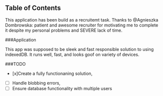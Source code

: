 ## Table of Contents

This application has been build as a recruitemt task. Thanks to @Agnieszka Dombrowska: patient and awesome recruiter for motivating me to complete it despite my personal problems and SEVERE lack of time.

###Application

This app was supposed to be sleek and fast responsible solution to using indexedDB. It runs well, fast, and looks goof on variety of devices.

###TODO
- [x]Create a fully functionaning solution,
 - [ ] Handle blobbing errors,
 - [ ] Ensure database functionality with multiple users 